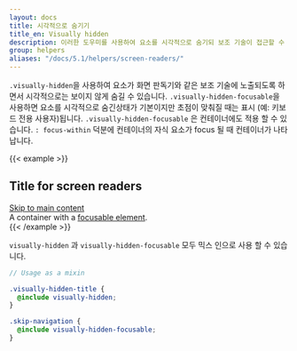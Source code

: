 ```yaml
---
layout: docs
title: 시각적으로 숨기기
title_en: Visually hidden
description: 이러한 도우미를 사용하여 요소를 시각적으로 숨기되 보조 기술이 접근할 수 있도록 유지해 보세요.
group: helpers
aliases: "/docs/5.1/helpers/screen-readers/"
---
```


`.visually-hidden`을 사용하여 요소가 화면 판독기와 같은 보조 기술에 노출되도록 하면서 시각적으로는 보이지 않게 숨길 수 있습니다. `.visually-hidden-focusable`을 사용하면 요소를 시각적으로 숨긴상태가 기본이지만 초점이 맞춰질 때는 표시 (예: 키보드 전용 사용자)됩니다. `.visually-hidden-focusable` 은 컨테이너에도 적용 할 수 있습니다. `: focus-within` 덕분에 컨테이너의 자식 요소가 focus 될 때 컨테이너가 나타납니다.

{{< example >}}
<h2 class="visually-hidden">Title for screen readers</h2>
<a class="visually-hidden-focusable" href="#content">Skip to main content</a>
<div class="visually-hidden-focusable">A container with a <a href="#">focusable element</a>.</div>
{{< /example >}}

`visually-hidden` 과 `visually-hidden-focusable` 모두 믹스 인으로 사용 할 수 있습니다.

```scss
// Usage as a mixin

.visually-hidden-title {
  @include visually-hidden;
}

.skip-navigation {
  @include visually-hidden-focusable;
}
```

